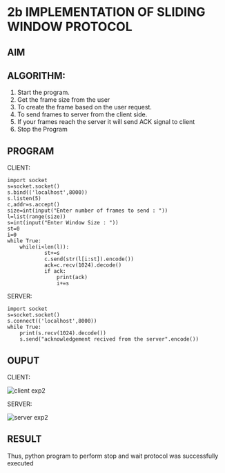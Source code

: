 # 2b IMPLEMENTATION OF SLIDING WINDOW PROTOCOL
## AIM
## ALGORITHM:
1. Start the program.
2. Get the frame size from the user
3. To create the frame based on the user request.
4. To send frames to server from the client side.
5. If your frames reach the server it will send ACK signal to client
6. Stop the Program
## PROGRAM
CLIENT:
```
import socket 
s=socket.socket() 
s.bind(('localhost',8000)) 
s.listen(5) 
c,addr=s.accept() 
size=int(input("Enter number of frames to send : ")) 
l=list(range(size)) 
s=int(input("Enter Window Size : ")) 
st=0 
i=0 
while True: 
    while(i<len(l)): 
            st+=s 
            c.send(str(l[i:st]).encode()) 
            ack=c.recv(1024).decode() 
            if ack: 
                print(ack) 
                i+=s
```
SERVER:
````
import socket 
s=socket.socket() 
s.connect(('localhost',8000))
while True:
    print(s.recv(1024).decode()) 
    s.send("acknowledgement recived from the server".encode())
````




                    
        
   
## OUPUT

CLIENT:



![client exp2](https://github.com/user-attachments/assets/8eae12ca-9a7f-4dfe-8da1-d16ee1972971)

SERVER:



![server exp2](https://github.com/user-attachments/assets/7184233c-9a1e-4dde-922d-25396bb252d0)



## RESULT
Thus, python program to perform stop and wait protocol was successfully executed
